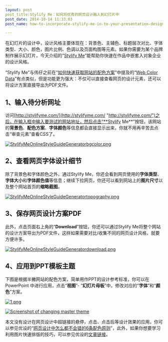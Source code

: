 ```yaml
---
layout: post
post_title:Stylify Me：如何将优秀的网页设计融入到幻灯片中
post_date: 2014-10-14 11:33:03
post_name: how-to-incorporate-stylify-me-in-to-your-presentation-design

---
```


在幻灯片的设计中，设计风格主要体现在：背景色、主辅色、标题层次对比、字体类型、大小、颜色，图片比例、色调以及页面构图等元素。如果你需要为某个品牌制作展示幻灯片，今天介绍的“[Stylify Me](http://stylifyme.com/)”能帮助你快速在作品中嵌套入对象企业的设计风格。

“Stylify Me”与伟仔之前在“[如何快速获取网站的配色方案](http://7arnhx.com1.z0.glb.clouddn.com/how-to-get-web-color-scheme/ "如何快速获取网站的配色方案")”中提及的“[Web Color Data](http://webcolourdata.com/)”有点类似，但是功能更为强大：不仅可以直接查看网页的设计元素，还可以将设计方案直接导出为PDF文件。

## 1、输入待分析网址

访问[http://stylifyme.com/](http://stylifyme.com/ "http://stylifyme.com/")之后，在输入框中输入要测试的网站地址，然后点击“**Stylify Me**”按钮，该网站的**背景色**、**配色方案**、**字体颜色**等信息都会直接显示出来，你就不用再辛苦去点击“审查元素”查看CSS了。

[![StylifyMeOnlineStyleGuideGeneratorbgcolor.png](http://7arnhx.com1.z0.glb.clouddn.com/wp-content/uploads/2014/10/StylifyMeOnlineStyleGuideGeneratorbgcolor.png)](http://7arnhx.com1.z0.glb.clouddn.com/wp-content/uploads/2014/10/StylifyMeOnlineStyleGuideGeneratorbgcolor.png)

## 2、查看网页字体设计细节

除了背景色和字体颜色之外，通过Stylify Me，你还会看到网页使用的**字体类型**、**字体大小**和**字体颜色值**等信息；继续下拉网页，你还可以看到网站上的**图片尺寸**以及整个网站首页的**缩略截图**。

[![StylifyMeOnlineStyleGuideGeneratortopography.png](http://7arnhx.com1.z0.glb.clouddn.com/wp-content/uploads/2014/10/StylifyMeOnlineStyleGuideGeneratortopography.png)](http://7arnhx.com1.z0.glb.clouddn.com/wp-content/uploads/2014/10/StylifyMeOnlineStyleGuideGeneratortopography.png)

## 3、保存网页设计方案PDF

此外，点击页面右上角的“**Download**”按钮，你还可以通过Stylify Me将整个网站的设计方案导出为PDF文件，这样如果需要对比/收集不同的网页设计风格，就要方便许多。

[![StylifyMeOnlineStyleGuideGeneratordownload.png](http://7arnhx.com1.z0.glb.clouddn.com/wp-content/uploads/2014/10/StylifyMeOnlineStyleGuideGeneratordownload.png)](http://7arnhx.com1.z0.glb.clouddn.com/wp-content/uploads/2014/10/StylifyMeOnlineStyleGuideGeneratordownload.png)

## 4、应用到PPT模板主题

下图是根据半撇网站的配色方案，简单用作PPT的设计参考标准，你可以在PowerPoint 中进行应用，点击“**视图**”- “**幻灯片母板**”中，修改对应的“**字体**”和“**颜色**”方案。

[![1.png](http://7arnhx.com1.z0.glb.clouddn.com/wp-content/uploads/2014/10/1.png)](http://7arnhx.com1.z0.glb.clouddn.com/wp-content/uploads/2014/10/1.png)

[![Screenshot of changing master theme](http://7arnhx.com1.z0.glb.clouddn.com/wp-content/uploads/2014/10/Screenshotofchangingmastertheme_thumb.png "Screenshot of changing master theme")](http://7arnhx.com1.z0.glb.clouddn.com/wp-content/uploads/2014/10/Screenshotofchangingmastertheme.png)

本文没有设计在网页设计中超链接的悬停，点击、点击后等设计效果的应用，你可以参见优设的“[网页设计中怎么都不会错的6条配色原则](http://www.uisdc.com/6-rules-webdesign-color)”，此外，如果你想要学习利用图片快速排版的技巧，可以参见优设的[文章链接](http://www.uisdc.com/make-photo-professional)。